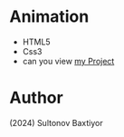 
# Animation

- HTML5
- Css3
- can you view [my Project](https://sultonovbaxtiyor.github.io/animation/)
# Author 
(2024) Sultonov Baxtiyor
